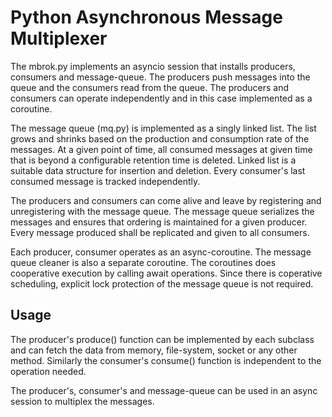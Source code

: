 # Python Asynchronous Message Multiplexer

The mbrok.py implements an asyncio session that installs producers, consumers and message-queue. The producers push messages into the queue and the consumers read from the queue. The producers and consumers can operate independently and in this case implemented as a coroutine. 

The message queue (mq.py) is implemented as a singly linked list. The list grows and shrinks based on the production and consumption rate of the messages. At a given point of time, all consumed messages at given time that is beyond a configurable retention time is deleted. Linked list is a suitable data structure for insertion and deletion. Every consumer's last consumed message is tracked independently.

The producers and consumers can come alive and leave by registering and unregistering with the message queue. The message queue serializes the messages and ensures that ordering is maintained for a given producer. Every message produced shall be replicated and given to all consumers.

Each producer, consumer operates as an async-coroutine. The message queue cleaner is also a separate coroutine. The coroutines does cooperative execution by calling await operations. Since there is coperative scheduling, explicit lock protection of the message queue is not required.

## Usage

The producer's produce() function can be implemented by each subclass and can fetch the data from memory, file-system, socket or any other method. Similarly the consumer's consume() function is independent to the operation needed. 

The producer's, consumer's and message-queue can be used in an async session to multiplex the messages.

